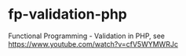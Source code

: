 # fp-validation-php
Functional Programming - Validation in PHP, see https://www.youtube.com/watch?v=cfV5WYMWRJc

